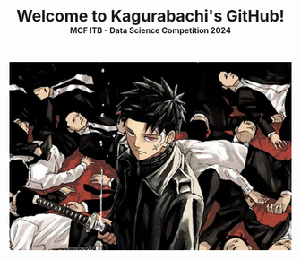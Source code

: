 <div align="center">
  <h1 style="margin: 0;">Welcome to Kagurabachi's GitHub!</h1>
  <p style="margin: 0;"><strong>MCF ITB - Data Science Competition 2024</strong></p>
  <br><br>
  <p align="center">
    <img src="kagurabachi.jpg" alt="Kagurabachi!"></a>
  </p>
</div>